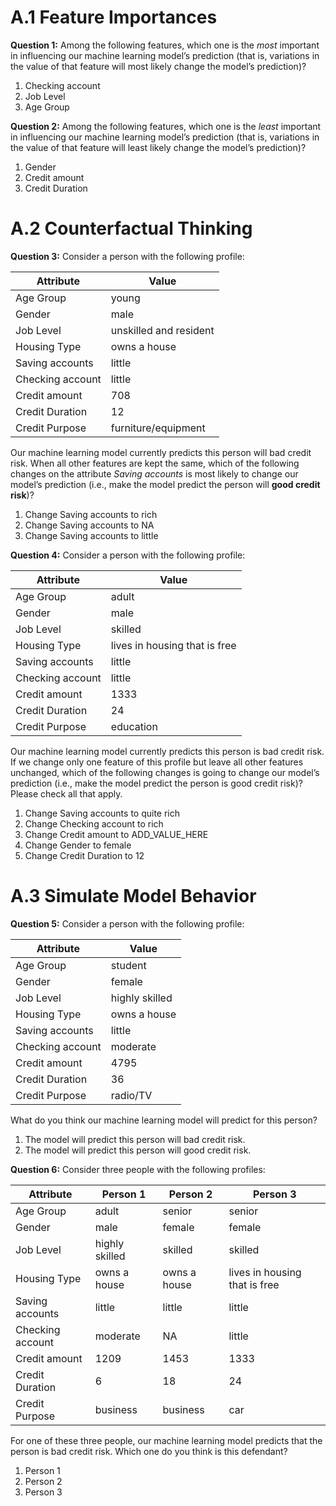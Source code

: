 # A.1 Feature Importances

**Question 1:**
Among the following features, which one is the <i>most</i> important in influencing our machine learning model’s prediction (that is, variations in the value of that feature will most likely change the model’s prediction)?

1. Checking account
2. Job Level
3. Age Group

**Question 2:** Among the following features, which one is the _least_ important in influencing our machine learning
model’s
prediction (that is, variations in the value of that feature will least likely change the model’s prediction)?

1. Gender
2. Credit amount
3. Credit Duration

# A.2 Counterfactual Thinking

**Question 3:** Consider a person with the following profile:

| Attribute | Value |
|-----------|-------|
| Age Group | young |
| Gender | male |
| Job Level | unskilled and resident |
| Housing Type | owns a house |
| Saving accounts | little |
| Checking account | little |
| Credit amount | 708 |
| Credit Duration | 12 |
| Credit Purpose | furniture/equipment |


Our machine learning model currently predicts this person will bad credit risk. When all other features are kept the same,
which of the following changes on the attribute _Saving accounts_ is most likely to change our model’s prediction (i.e.,
make the model
predict the person will **good credit risk**)?

1. Change Saving accounts to rich
2. Change Saving accounts to NA
3. Change Saving accounts to little

**Question 4:** Consider a person with the following profile:

| Attribute | Value |
|-----------|-------|
| Age Group | adult |
| Gender | male |
| Job Level | skilled |
| Housing Type | lives in housing that is free |
| Saving accounts | little |
| Checking account | little |
| Credit amount | 1333 |
| Credit Duration | 24 |
| Credit Purpose | education |


Our machine learning model currently predicts this person is bad credit risk. If we change only one feature of this
profile but leave all other features unchanged, which of the following changes is going to change our model’s
prediction (i.e., make the model predict the person is good credit risk)? Please check all that apply.

1. Change Saving accounts to quite rich
2. Change Checking account to rich
3. Change Credit amount to ADD_VALUE_HERE
4. Change Gender to female
5. Change Credit Duration to 12

# A.3 Simulate Model Behavior

**Question 5:** Consider a person with the following profile:

| Attribute | Value |
|-----------|-------|
| Age Group | student |
| Gender | female |
| Job Level | highly skilled |
| Housing Type | owns a house |
| Saving accounts | little |
| Checking account | moderate |
| Credit amount | 4795 |
| Credit Duration | 36 |
| Credit Purpose | radio/TV |


What do you think our machine learning model will predict for this person?

1. The model will predict this person will bad credit risk.
2. The model will predict this person will good credit risk.

**Question 6:** Consider three people with the following profiles:

| Attribute | Person 1 | Person 2 | Person 3 |
|-----------|----------|----------|----------|
| Age Group | adult | senior | senior |
| Gender | male | female | female |
| Job Level | highly skilled | skilled | skilled |
| Housing Type | owns a house | owns a house | lives in housing that is free |
| Saving accounts | little | little | little |
| Checking account | moderate | NA | little |
| Credit amount | 1209 | 1453 | 1333 |
| Credit Duration | 6 | 18 | 24 |
| Credit Purpose | business | business | car |


For one of these three people, our machine learning model predicts that the person is bad credit risk. Which one do
you think is this defendant?

1. Person 1
2. Person 2
3. Person 3